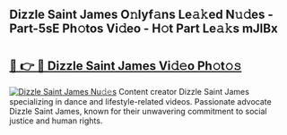 ## Dizzle Saint James O𝚗lyf𝚊ns Le𝚊𝚔ed N𝚞𝚍es - Part-5sE Ph𝚘tos Vi𝚍eo - H𝚘t Part Le𝚊𝚔s mJIBx

# <h2><a href="http://hf5cttc.feru.top/?c=Dizzle+Saint+James">🔗 👉 🔴 Dizzle Saint James Vi𝚍𝚎o Ph𝚘t𝚘𝚜</a></h2>

[![Dizzle Saint James Nu𝚍𝚎s](https://i.imgur.com/0TWrTi3.gif)](http://hf5cttc.feru.top/?c=Dizzle+Saint+James)
Content creator Dizzle Saint James specializing in dance and lifestyle-related videos. Passionate advocate Dizzle Saint James, known for their unwavering commitment to social justice and human rights. 
